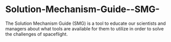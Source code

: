 Solution-Mechanism-Guide--SMG-
==============================

The Solution Mechanism Guide (SMG) is a tool to educate our scientists and managers about what tools are available for them to utilize in order to solve the challenges of spaceflight.
